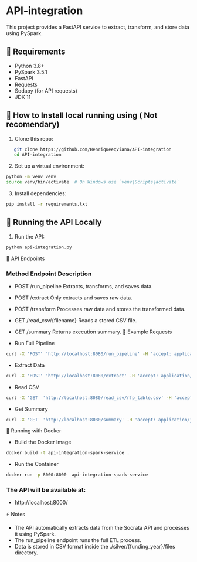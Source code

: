 # API-integration

This project provides a FastAPI service to extract, transform, and store data using PySpark.

## 📌 Requirements
- Python 3.8+
- PySpark 3.5.1
- FastAPI
- Requests
- Sodapy (for API requests)
- JDK 11
## 🚀 How to Install local running using ( Not recomendary)
1. Clone this repo:
```bash
   git clone https://github.com/HenriqueeqViana/API-integration
   cd API-integration
``` 
2. Set up a virtual environment: 
```bash
python -m venv venv
source venv/bin/activate  # On Windows use `venv\Scripts\activate`
``` 
3. Install dependencies:
```bash
pip install -r requirements.txt
``` 
## 🏃 Running the API Locally
1. Run the API:
```bash
python api-integration.py
``` 

📡 API Endpoints
### Method	Endpoint	Description
- POST	/run_pipeline	Extracts, transforms, and saves data.
- POST	/extract	Only extracts and saves raw data.
- POST	/transform	Processes raw data and stores the transformed data.
- GET	/read_csv/{filename}	Reads a stored CSV file.
- GET	/summary	Returns execution summary.
🔹 Example Requests

- Run Full Pipeline
```bash
curl -X 'POST' 'http://localhost:8080/run_pipeline' -H 'accept: application/json'
```
- Extract Data
```bash
curl -X 'POST' 'http://localhost:8080/extract' -H 'accept: application/json'
```
- Read CSV
```bash
curl -X 'GET' 'http://localhost:8080/read_csv/rfp_table.csv' -H 'accept: application/json'
```
- Get Summary
```bash
curl -X 'GET' 'http://localhost:8080/summary' -H 'accept: application/json'
```
🐳 Running with Docker
- Build the Docker Image
```bash
docker build -t api-integration-spark-service .
```
- Run the Container
```bash
docker run -p 8000:8000  api-integration-spark-service 
```
### The API will be available at:
- http://localhost:8000/

⚡ Notes

- The API automatically extracts data from the Socrata API and processes it using PySpark.
- The run_pipeline endpoint runs the full ETL process.
- Data is stored in CSV format inside the ./silver/{funding_year}/files directory.